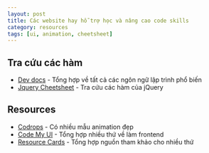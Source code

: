 ```yaml
---
layout: post
title: Các website hay hỗ trợ học và nâng cao code skills
category: resources
tags: [ui, animation, cheetsheet]
---
```


## Tra cứu các hàm

- [Dev docs](http://devdocs.io/) - Tổng hợp về tất cả các ngôn ngữ lập trình phổ biến
- [Jquery Cheetsheet](https://oscarotero.com/jquery/) - Tra cứu các hàm của jQuery

## Resources

- [Codrops](https://tympanus.net/codrops/) - Có nhiều mẫu animation đẹp
- [Code My UI](http://codemyui.com/) - Tổng hợp nhiều thứ về làm frontend
- [Resource Cards](https://resourcecards.com/) - Tổng hợp nguồn tham khảo cho nhiều thứ
